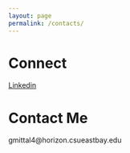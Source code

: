 ```yaml
---
layout: page
permalink: /contacts/
---
```


<h1>Connect</h1>
<p> <a href="https://www.linkedin.com/in/gyati-mittal-320b8aba"> 
  Linkedin</a> </p>

<h1>Contact Me</h1>
<p> gmittal4@horizon.csueastbay.edu </p>

